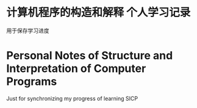 # 计算机程序的构造和解释 个人学习记录
用于保存学习进度
# Personal Notes of Structure and Interpretation of Computer Programs
Just for synchronizing my progress of learning SICP